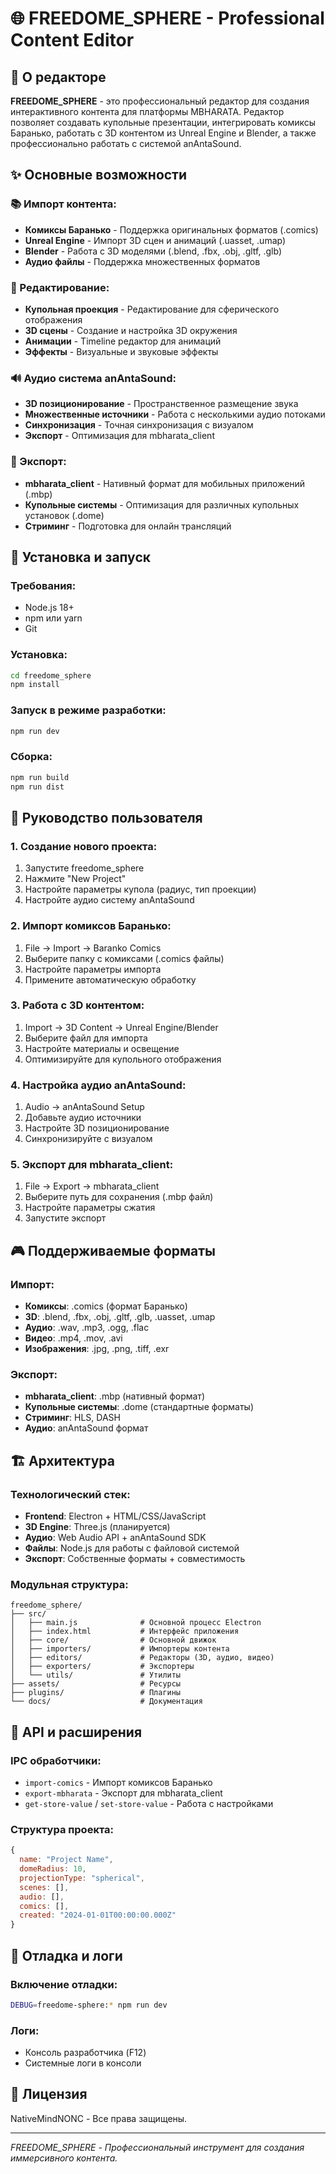 # 🌐 FREEDOME_SPHERE - Professional Content Editor

## 🎯 О редакторе

**FREEDOME_SPHERE** - это профессиональный редактор для создания интерактивного контента для платформы MBHARATA. Редактор позволяет создавать купольные презентации, интегрировать комиксы Баранько, работать с 3D контентом из Unreal Engine и Blender, а также профессионально работать с системой anAntaSound.

## ✨ Основные возможности

### 📚 Импорт контента:
- **Комиксы Баранько** - Поддержка оригинальных форматов (.comics)
- **Unreal Engine** - Импорт 3D сцен и анимаций (.uasset, .umap)
- **Blender** - Работа с 3D моделями (.blend, .fbx, .obj, .gltf, .glb)
- **Аудио файлы** - Поддержка множественных форматов

### 🎨 Редактирование:
- **Купольная проекция** - Редактирование для сферического отображения
- **3D сцены** - Создание и настройка 3D окружения
- **Анимации** - Timeline редактор для анимаций
- **Эффекты** - Визуальные и звуковые эффекты

### 🔊 Аудио система anAntaSound:
- **3D позиционирование** - Пространственное размещение звука
- **Множественные источники** - Работа с несколькими аудио потоками
- **Синхронизация** - Точная синхронизация с визуалом
- **Экспорт** - Оптимизация для mbharata_client

### 📱 Экспорт:
- **mbharata_client** - Нативный формат для мобильных приложений (.mbp)
- **Купольные системы** - Оптимизация для различных купольных установок (.dome)
- **Стриминг** - Подготовка для онлайн трансляций

## 🚀 Установка и запуск

### Требования:
- Node.js 18+
- npm или yarn
- Git

### Установка:
```bash
cd freedome_sphere
npm install
```

### Запуск в режиме разработки:
```bash
npm run dev
```

### Сборка:
```bash
npm run build
npm run dist
```

## 📖 Руководство пользователя

### 1. Создание нового проекта:
1. Запустите freedome_sphere
2. Нажмите "New Project"
3. Настройте параметры купола (радиус, тип проекции)
4. Настройте аудио систему anAntaSound

### 2. Импорт комиксов Баранько:
1. File → Import → Baranko Comics
2. Выберите папку с комиксами (.comics файлы)
3. Настройте параметры импорта
4. Примените автоматическую обработку

### 3. Работа с 3D контентом:
1. Import → 3D Content → Unreal Engine/Blender
2. Выберите файл для импорта
3. Настройте материалы и освещение
4. Оптимизируйте для купольного отображения

### 4. Настройка аудио anAntaSound:
1. Audio → anAntaSound Setup
2. Добавьте аудио источники
3. Настройте 3D позиционирование
4. Синхронизируйте с визуалом

### 5. Экспорт для mbharata_client:
1. File → Export → mbharata_client
2. Выберите путь для сохранения (.mbp файл)
3. Настройте параметры сжатия
4. Запустите экспорт

## 🎮 Поддерживаемые форматы

### Импорт:
- **Комиксы**: .comics (формат Баранько)
- **3D**: .blend, .fbx, .obj, .gltf, .glb, .uasset, .umap
- **Аудио**: .wav, .mp3, .ogg, .flac
- **Видео**: .mp4, .mov, .avi
- **Изображения**: .jpg, .png, .tiff, .exr

### Экспорт:
- **mbharata_client**: .mbp (нативный формат)
- **Купольные системы**: .dome (стандартные форматы)
- **Стриминг**: HLS, DASH
- **Аудио**: anAntaSound формат

## 🏗️ Архитектура

### Технологический стек:
- **Frontend**: Electron + HTML/CSS/JavaScript
- **3D Engine**: Three.js (планируется)
- **Аудио**: Web Audio API + anAntaSound SDK
- **Файлы**: Node.js для работы с файловой системой
- **Экспорт**: Собственные форматы + совместимость

### Модульная структура:
```
freedome_sphere/
├── src/
│   ├── main.js              # Основной процесс Electron
│   ├── index.html           # Интерфейс приложения
│   ├── core/                # Основной движок
│   ├── importers/           # Импортеры контента
│   ├── editors/             # Редакторы (3D, аудио, видео)
│   ├── exporters/           # Экспортеры
│   └── utils/               # Утилиты
├── assets/                  # Ресурсы
├── plugins/                 # Плагины
└── docs/                    # Документация
```

## 🔧 API и расширения

### IPC обработчики:
- `import-comics` - Импорт комиксов Баранько
- `export-mbharata` - Экспорт для mbharata_client
- `get-store-value` / `set-store-value` - Работа с настройками

### Структура проекта:
```javascript
{
  name: "Project Name",
  domeRadius: 10,
  projectionType: "spherical",
  scenes: [],
  audio: [],
  comics: [],
  created: "2024-01-01T00:00:00.000Z"
}
```

## 🐛 Отладка и логи

### Включение отладки:
```bash
DEBUG=freedome-sphere:* npm run dev
```

### Логи:
- Консоль разработчика (F12)
- Системные логи в консоли

## 📄 Лицензия

NativeMindNONC - Все права защищены.

---

*FREEDOME_SPHERE - Профессиональный инструмент для создания иммерсивного контента.*
